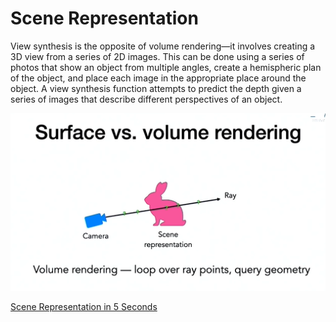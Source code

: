 # Scene Representation

View synthesis is the opposite of volume rendering—it involves creating a 3D view from a series of 2D images. This can be done using a series of photos that show an object from multiple angles, create a hemispheric plan of the object, and place each image in the appropriate place around the object. A view synthesis function attempts to predict the depth given a series of images that describe different perspectives of an object.

![Untitled](Scene%20Representation%2074ef741ffe0342c8b4ef7d98c745e090/Untitled.png)

[Scene Representation in 5 Seconds](https://prim9000.medium.com/scene-representation-in-5-seconds-83597332a476)